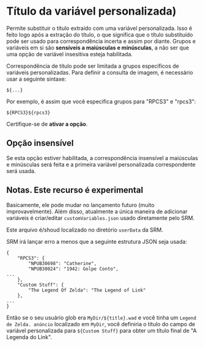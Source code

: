 # Título da variável personalizada)

Permite substituir o título extraído com uma variável personalizada. Isso é feito logo após a extração do título, o que significa que o título substituído pode ser usado para correspondência incerta e assim por diante. Grupos e variáveis em si são **sensíveis a maiúsculas e minúsculas**, a não ser que uma opção de variável insesitiva esteja habilitada.

Correspondência de título pode ser limitada a grupos específicos de variáveis personalizadas. Para definir a consulta de imagem, é necessário usar a seguinte sintaxe:
```
${...}
```
Por exemplo, é assim que você especifica grupos para "RPCS3" e "rpcs3":
```
${RPCS3}${rpcs3}
```

Certifique-se de **ativar a opção**.


## Opção insensível

Se esta opção estiver habilitada, a correspondência insensível a maiúsculas e minúsculas será feita e a primeira variável personalizada correspondente será usada.

## Notas. Este recurso é **experimental**

Basicamente, ele pode mudar no lançamento futuro (muito improvavelmente). Além disso, atualmente a única maneira de adicionar variáveis é criar/editar `customVariables.json` usado diretamente pelo SRM.

Este arquivo é/shoud localizado no diretório `userData` da SRM.

SRM irá lançar erro a menos que a seguinte estrutura JSON seja usada:

```
{
    "RPCS3": {
        "NPUB30698": "Catherine",
        "NPUB30024": "1942: Golpe Conto",
...
    },
    "Custom Stuff": {
        "The Legend Of Zelda": "The Legend of Link"
    },
...
}
```

Então se o seu usuário glob era `MyDir/${title}.wad` e você tinha um `Legend de Zelda. anúncio` localizado em `MyDir`, você definiria o título do campo de variável personalizada para `${Custom Stuff}` para obter um título final de "A Legenda do Link".
